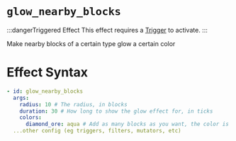 # `glow_nearby_blocks`
:::dangerTriggered Effect
This effect requires a [Trigger](https://plugins.auxilor.io/effects/all-triggers) to activate.
:::

Make nearby blocks of a certain type glow a certain color

# Effect Syntax
```yaml
- id: glow_nearby_blocks
  args:
    radius: 10 # The radius, in blocks
    duration: 30 # How long to show the glow effect for, in ticks
    colors:
      diamond_ore: aqua # Add as many blocks as you want, the color is from https://hub.spigotmc.org/javadocs/spigot/org/bukkit/ChatColor.html
  ...other config (eg triggers, filters, mutators, etc)
```